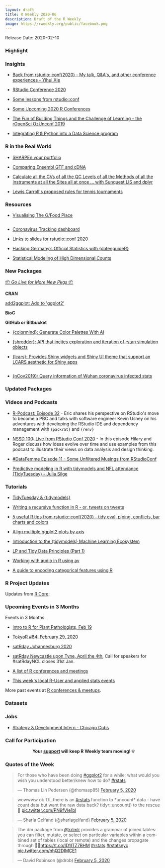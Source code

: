 ```yaml
---
layout: draft
title: R Weekly 2020-06
description: Draft of the R Weekly
image: https://rweekly.org/public/facebook.png
---
```


Release Date: 2020-02-10



###  Highlight



### Insights

+ [Back from rstudio::conf(2020) - My talk, Q&A's, and other conference experiences - Yihui Xie](https://yihui.org/en/2020/02/rstudio-conf-2020/)

+ [RStudio Conference 2020](https://www.openscapes.org/blog/2020/02/04/rstudioconf-2020/)

+ [Some lessons from rstudio::conf](https://thewoodpeckr.wordpress.com/2020/02/03/some-lessons-from-rstudioconf/)

+ [Some Upcoming 2020 R Conferences](https://rviews.rstudio.com/2020/02/05/some-2020-r-conferences/)

+ [The Fun of Building Things and the Challenge of Learning - the rOpenSci OzUnconf 2019](https://ropensci.org/blog/2020/02/05/ozunconf19/)

+ [Integrating R & Python into a Data Science program](https://ubc-mds.github.io/2020-02-03-teach-python-and-r/)

### R in the Real World

+ [SHARPEn your portfolio](https://osm.netlify.com/post/sharpen-your-portfolio/)

+ [Comparing Ensembl GTF and cDNA](https://fromsystosys.netlify.com/2020/02/07/comparing-ensembl-gtf-and-cdna/)

+ [Calculate all the CVs of all the QC Levels of all the Methods of all the Instruments at all the Sites all at once … with Sunquest LIS and dplyr](http://labrtorian.com/2020/02/04/calculate-all-the-cvs-of-all-the-qc-levels-of-all-the-methods-of-all-the-instruments-at-all-the-sites-all-at-once-with-sunquest-lis-and-dplyr/)

+ [Lewis Carroll's proposed rules for tennis tournaments](http://freerangestats.info/blog/2020/02/01/tennis-carroll)

###  Resources

+ [Visualising The G/Food Place](https://github.com/mine-cetinkaya-rundel/the-food-place)

![]()

+ [Coronavirus Tracking dashboard](https://github.com/JohnCoene/coronavirus)

+ [Links to slides for rstudio::conf 2020](https://github.com/EmilHvitfeldt/RStudioConf2020Slides)

+ [Hacking Germany’s Official Statistics with {datenguideR}](https://dg-berlinr.netlify.com/#1)

+ [Statistical Modeling of High Dimensional Counts](https://mikelove.github.io/counts-model/)

###  New Packages

<p class="added-hostname"><a href="https://rweekly.org/live" target="_blank" class="externalLink">📦 <i>Go Live for More New Pkgs</i> 📦</a></p>

**CRAN**

[add2ggplot: Add to 'ggplot2'](https://cran.r-project.org/package=add2ggplot)

**BioC**



**GitHub or Bitbucket**

+ [{colormind}: Generate Color Palettes With AI](https://github.com/dmi3kno/colormind)

+ [{shredder}: API that incites exploration and iteration of rstan simulation objects](https://github.com/metrumresearchgroup/shredder)

+ [{lcars}: Provides Shiny widgets and Shiny UI theme that support an LCARS aesthetic for Shiny apps](https://github.com/leonawicz/lcars)

![]()

+ [{nCov2019}: Query information of Wuhan coronavirus infected stats](https://github.com/GuangchuangYu/nCov2019)

### Updated Packages



###  Videos and Podcasts

+ [R-Podcast: Episode 32](https://r-podcast.org/32) - Eric shares his perspective on RStudio's move to become a PBC and talks with software engineer Kevin Ushey on his adventures with developing the RStudio IDE and dependency management with `{packrat}` and `{renv}`

+ [NSSD 100: Live from RStudio Conf 2020](http://nssdeviations.com/100-live-from-rstudio-conf-2020) - In this episode Hilary and Roger discuss how ideas evolve over time and use examples from this podcast to illustrate their views on data analysis and design thinking.

+ [#DataFemme Episode 11 - Some Unfiltered Musings from RStudioConf](https://www.dikayodata.com/datafemme/some-unfiltered-musings-from-rstudioconf)

+ [Predictive modeling in R with tidymodels and NFL attendance (TidyTuesday) - Julia Silge](https://www.youtube.com/watch?v=LPptRkGoYMg)

###  Tutorials

+ [TidyTuesday & {tidymodels}](https://juliasilge.com/blog/intro-tidymodels/)

+ [Writing a recursive function in R - or, tweets on tweets](https://joshuamrosenberg.com/post/2020/02/07/writing-a-recursive-function-in-r/)

+ [5 useful R tips from rstudio::conf(2020) - tidy eval, piping, conflicts, bar charts and colors](http://www.rebeccabarter.com/blog/2020-02-05_rstudio_conf/)

+ [Align multiple ggplot2 plots by axis](https://divingintogeneticsandgenomics.rbind.io/post/align-multiple-ggplot2-plots-by-axis/)

+ [Introduction to the {tidymodels} Machine Learning Ecosystem](https://dnield.com/posts/tidymodels-intro/)

+ [LP and Tidy Data Principles (Part 1)](https://pacha.dev/blog/2020/02/04/lp-and-tidy-data-principles-part-1/)

+ [Working with audio in R using av](https://ropensci.org/technotes/2020/02/03/av-audio/)

+ [A guide to encoding categorical features using R](https://www.radmuzom.com/2020/02/02/a-guide-to-encoding-categorical-features-using-r/)

<!--<div class="post-more-begin></div><div class="post-more-end"></div>-->

###  R Project Updates

Updates from [R Core](http://developer.r-project.org/blosxom.cgi/R-devel/NEWS):


###  Upcoming Events in 3 Months

Events in 3 Months:

+ [Intro to R for Plant Pathologists, Feb 19](https://www.magnetmail.net/actions/email_web_version.cfm?ep=kUHipYu2XwcnrCj7ebWre0AVOBNGoDD0anGnwmZigCUHX4T3iSGhDaGnyJ3rZ219g9uzGDG1iMQiR1pKzFt8S91VX_UCd9DL_zqcT8r_DObD5yFyDg6XsFyP7Bo6a-aw)

+ [TokyoR #84: February 29, 2020](https://tokyor.connpass.com/)

+ [satRday Johannesburg 2020](https://joburg2020.satrdays.org/)

+ [satRday Newcastle upon Tyne, April the 4th](https://newcastle2020.satrdays.org/), Call for speakers for #satRdayNCL closes 31st Jan.

+ [A list of R conferences and meetings](https://jumpingrivers.github.io/meetingsR/events.html)

+ [This week's local R-User and applied stats events](https://community.rstudio.com/c/irl)

More past events at [R conferences & meetups](https://conf.rweekly.org).


### Datasets

### Jobs

+ [Strategy & Development Intern - Chicago Cubs](https://my1060wd.wd5.myworkdayjobs.com/Opportunity_Jobs/job/Chicago-Illinois/Strategy---Development-Intern_R000291)


###  Call for Participation


<p class="hide-support added-hostname support-rweekly" style="text-align: center;font-weight: bold;">Your <a class="non-visited externalLink" href="https://www.patreon.com/rweekly" onclick="pas(this)">support</a> will keep R Weekly team moving! 💡</p>

###  Quotes of the Week

<blockquote class="twitter-tweet"><p lang="en" dir="ltr">For those who have been doing <a href="https://twitter.com/hashtag/ggplot2?src=hash&amp;ref_src=twsrc%5Etfw">#ggplot2</a> for a while; what would you wish you understood better/knew how to do? <a href="https://twitter.com/hashtag/rstats?src=hash&amp;ref_src=twsrc%5Etfw">#rstats</a></p>&mdash; Thomas Lin Pedersen (@thomasp85) <a href="https://twitter.com/thomasp85/status/1224961885730230272?ref_src=twsrc%5Etfw">February 5, 2020</a></blockquote> <script async src="https://platform.twitter.com/widgets.js" charset="utf-8"></script> 

<blockquote class="twitter-tweet"><p lang="en" dir="ltr">wowwww ok TIL there is an <a href="https://twitter.com/hashtag/rstats?src=hash&amp;ref_src=twsrc%5Etfw">#rstats</a> function to *uncount* data - have count data but want the raw data back? tidyr::uncount() to the rescue 🤯 <a href="https://t.co/PN9fVIe1bl">pic.twitter.com/PN9fVIe1bl</a></p>&mdash; Sharla Gelfand (@sharlagelfand) <a href="https://twitter.com/sharlagelfand/status/1224876298289500163?ref_src=twsrc%5Etfw">February 5, 2020</a></blockquote> <script async src="https://platform.twitter.com/widgets.js" charset="utf-8"></script> 

<blockquote class="twitter-tweet"><p lang="en" dir="ltr">The dm package from <a href="https://twitter.com/krlmlr?ref_src=twsrc%5Etfw">@krlmlr</a> provides a grammar of joined tables: you can filter, mutate, or select on particular variables within a combined set of tables (local or remote) and the changes propagate through 🤯🎉<a href="https://t.co/ID1ITZ7BHM">https://t.co/ID1ITZ7BHM</a> <a href="https://twitter.com/hashtag/rstats?src=hash&amp;ref_src=twsrc%5Etfw">#rstats</a> <a href="https://twitter.com/hashtag/rstatsnyc?src=hash&amp;ref_src=twsrc%5Etfw">#rstatsnyc</a> <a href="https://t.co/nhQ2DIMCE1">pic.twitter.com/nhQ2DIMCE1</a></p>&mdash; David Robinson (@drob) <a href="https://twitter.com/drob/status/1224851726068527106?ref_src=twsrc%5Etfw">February 5, 2020</a></blockquote> <script async src="https://platform.twitter.com/widgets.js" charset="utf-8"></script> 
